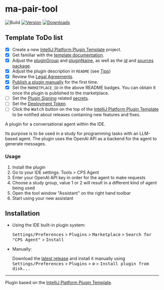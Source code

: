 # ma-pair-tool

![Build](https://github.com/Sieff/ma-pair-tool/workflows/Build/badge.svg)
[![Version](https://img.shields.io/jetbrains/plugin/v/25434-cps-agent.svg)](https://plugins.jetbrains.com/plugin/MARKETPLACE_ID)
[![Downloads](https://img.shields.io/jetbrains/plugin/d/MARKETPLACE_ID.svg)](https://plugins.jetbrains.com/plugin/25434-cps-agent)

## Template ToDo list
- [x] Create a new [IntelliJ Platform Plugin Template][template] project.
- [x] Get familiar with the [template documentation][template].
- [x] Adjust the [pluginGroup](./gradle.properties) and [pluginName](./gradle.properties), as well as the [id](./src/main/resources/META-INF/plugin.xml) and [sources package](./src/main/kotlin).
- [x] Adjust the plugin description in `README` (see [Tips][docs:plugin-description])
- [x] Review the [Legal Agreements](https://plugins.jetbrains.com/docs/marketplace/legal-agreements.html?from=IJPluginTemplate).
- [x] [Publish a plugin manually](https://plugins.jetbrains.com/docs/intellij/publishing-plugin.html?from=IJPluginTemplate) for the first time.
- [x] Set the `MARKETPLACE_ID` in the above README badges. You can obtain it once the plugin is published to the marketplace.
- [ ] Set the [Plugin Signing](https://plugins.jetbrains.com/docs/intellij/plugin-signing.html?from=IJPluginTemplate) related [secrets](https://github.com/JetBrains/intellij-platform-plugin-template#environment-variables).
- [ ] Set the [Deployment Token](https://plugins.jetbrains.com/docs/marketplace/plugin-upload.html?from=IJPluginTemplate).
- [ ] Click the <kbd>Watch</kbd> button on the top of the [IntelliJ Platform Plugin Template][template] to be notified about releases containing new features and fixes.

<!-- Plugin description -->
A plugin for a conversational agent within the IDE.

Its purpose is to be used in a study for programming tasks with an LLM-based agent.
The plugin uses the OpenAI API as a backend for the agent to generate messages.

<h3>Usage</h3>
<ol type="1">
    <li>Install the plugin</li>
    <li>Go to your IDE settings. Tools > CPS Agent</li>
    <li>Enter your OpenAI API key in order for the agent to make requests</li>
    <li>Choose a study group, value 1 or 2 will result in a different kind of agent being used</li>
    <li>Open the tool window "Assistant" on the right hand toolbar</li>
    <li>Start using your new assistant</li>
</ol>
<!-- Plugin description end -->

## Installation

- Using the IDE built-in plugin system:
  
  <kbd>Settings/Preferences</kbd> > <kbd>Plugins</kbd> > <kbd>Marketplace</kbd> > <kbd>Search for "CPS Agent"</kbd> >
  <kbd>Install</kbd>
  
- Manually:

  Download the [latest release](https://github.com/Sieff/ma-pair-tool/releases/latest) and install it manually using
  <kbd>Settings/Preferences</kbd> > <kbd>Plugins</kbd> > <kbd>⚙️</kbd> > <kbd>Install plugin from disk...</kbd>


---
Plugin based on the [IntelliJ Platform Plugin Template][template].

[template]: https://github.com/JetBrains/intellij-platform-plugin-template
[docs:plugin-description]: https://plugins.jetbrains.com/docs/intellij/plugin-user-experience.html#plugin-description-and-presentation

